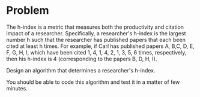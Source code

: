 # Problem

The h-index is a metric that measures both the productivity and citation impact of a researcher.
Specifically, a researcher's h-index is the largest number h such that the researcher has published
papers that each been cited at least h times. For example, if Carl has published papers
A, B,C, D, E, F, G, H, I, which have been cited 1, 4, 1, 4, 2, 1, 3, 5, 6 times, respectively, then his h-index
is 4 (corresponding to the papers B, D, H, I).

Design an algorithm that determines a researcher's h-index.

You should be able to code this algorithm and test it in a matter of few minutes. 